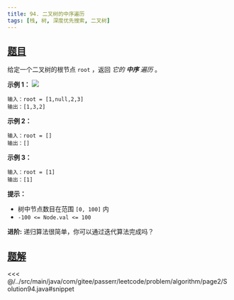 ```yaml
---
title: 94. 二叉树的中序遍历
tags: [栈, 树, 深度优先搜索, 二叉树]
---
```



## [题目](https://leetcode.cn/problems/binary-tree-inorder-traversal/)
给定一个二叉树的根节点 `root` ，返回 *它的 **中序** 遍历* 。

**示例 1：**
![](https://assets.leetcode.com/uploads/2020/09/15/inorder_1.jpg)

```
输入：root = [1,null,2,3]
输出：[1,3,2]
```

**示例 2：**

```
输入：root = []
输出：[]
```

**示例 3：**

```
输入：root = [1]
输出：[1]
```

**提示：**

* 树中节点数目在范围 `[0, 100]` 内
* `-100 <= Node.val <= 100`

**进阶:** 递归算法很简单，你可以通过迭代算法完成吗？


## [题解](https://github.com/PasseRR/JavaLeetCode/blob/master/src/main/java/com/gitee/passerr/leetcode/problem/algorithm/page2/Solution94.java)

<<< @/../src/main/java/com/gitee/passerr/leetcode/problem/algorithm/page2/Solution94.java#snippet
